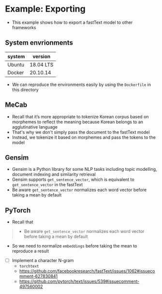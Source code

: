 # Example: Exporting

- This example shows how to export a fastText model to other frameworks

## System envrionments

| system | version |
| --- | --- |
| Ubuntu | 18.04 LTS |
| Docker | 20.10.14 |

- We can reproduce the environments easily by using the `Dockerfile` in this directory

## MeCab

- Recall that it’s more appropriate to tokenize Korean corpus based on morphemes to reflect the meaning because Korean belongs to an agglutinative language
- That's why we don't simply pass the document to the fastText model
- Instead, we tokenize it based on morphemes and pass the tokens to the model

## Gensim

- Gensim is a Python library for some NLP tasks including topic modelling, document indexing and similarity retrieval 
- Gensim supports `get_sentence_vector`, which is equivalent to `get_sentence_vector` in the fastText
- Be aware `get_sentence_vector` normalizes each word vector before taking a mean by default

## PyTorch

- Recall that
> - Be aware `get_sentence_vector` normalizes each word vector before taking a mean by default
- So we need to normalize `embeddings` before taking the mean to reproduce a result
- [ ] Implement a character N-gram
    - `torchtext`
    - https://github.com/facebookresearch/fastText/issues/1062#issuecomment-627830841
    - https://github.com/pytorch/text/issues/539#issuecomment-497560002
